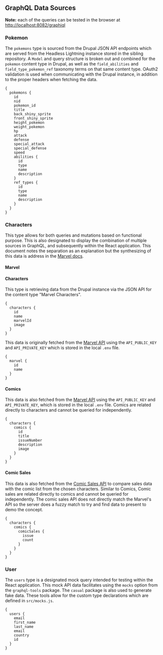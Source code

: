 ## GraphQL Data Sources

**Note:** each of the queries can be tested in the browser at [http://localhost:8082/graphiql](http://localhost:8082/graphiql)

### Pokemon

The `pokemons` type is sourced from the Drupal JSON API endpoints which are served from the Headless Lightning instance stored in the sibling repository. A `Model` and query structure is broken out and combined for the `pokemon` content type in Drupal, as well as the `field_abilities` and `field_type_pokemon_ref` taxonomy terms on that same content type. OAuth2 validation is used when communicating with the Drupal instance, in addition to the proper headers when fetching the data.

```
{
  pokemons {
    id
    nid
    pokemon_id
    title
    back_shiny_sprite
    front_shiny_sprite
    height_pokemon
    weight_pokemon
    hp
    attack
    defense
    special_attack
    special_defense
    speed
    abilities {
      id
      type
      name
      description
    }
    ref_types {
      id
      type
      name
      description
    }
  }
}
```




### Characters 

This type allows for both queries and mutations based on functional purpose. This is also designated to display the combination of multiple sources in GraphQL, and subsequently within the React application. This document notes the separation as an explanation but the synthesizing of this data is address in the [Marvel docs](./graphql-marvel.md).

#### Marvel 

#### Characters 

This type is retrieving data from the Drupal instance via the JSON API for the content type "Marvel Characters". 

```
{
  characters {
    id
    name
    marvelId
    image
  }
} 
```

This data is originally fetched from the [Marvel API](https://developer.marvel.com/) using the `API_PUBLIC_KEY` and `API_PRIVATE_KEY` which is stored in the local `.env` file.

```
{
  marvel {
    id
    name
  }
}
```

#### Comics 

This data is also fetched from the [Marvel API](https://developer.marvel.com/) using the `API_PUBLIC_KEY` and `API_PRIVATE_KEY`, which is stored in the local `.env` file. Comics are related directly to characters and cannot be queried for independently.

```
{
  characters {
    comics {
      id
      title
      issueNumber
      description
      image
    }
  }
}
```

#### Comic Sales 

This data is also fetched from the [Comic Sales API](https://comichron-data.github.io/api/titles.json) to compare sales data with the comic list from the chosen characters. Similar to Comics, Comic sales are related directly to comics and cannot be queried for independently. The comic sales API does not directly match the Marvel's API so the server does a fuzzy match to try and find data to present to demo the concept.

```
{
  characters {
    comics {
      comicSales {
        issue
        count
      }
    }
  }
}
```


### User 

The `users` type is a designated mock query intended for testing within the React application. This mock API data facilitates using the `mocks` option from the `graphql-tools` package. The `casual` package is also used to generate fake data. These tools allow for the custom type declarations which are defined in `src/mocks.js`.

```
{
  users {
    email
    first_name
    last_name
    email
    country
    id
  }
}
```
